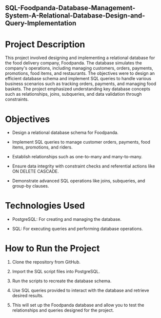 ## SQL-Foodpanda-Database-Management-System-A-Relational-Database-Design-and-Query-Implementation

# Project Description

This project involved designing and implementing a relational database for the food delivery company, Foodpanda. The database simulates the company's operations, including managing customers, orders, payments, promotions, food items, and restaurants. The objectives were to design an efficient database schema and implement SQL queries to handle various business scenarios such as tracking orders, payments, and managing food baskets. The project emphasized understanding key database concepts such as relationships, joins, subqueries, and data validation through constraints.

# Objectives

- Design a relational database schema for Foodpanda.

- Implement SQL queries to manage customer orders, payments, food items, promotions, and riders.

- Establish relationships such as one-to-many and many-to-many.

- Ensure data integrity with constraint checks and referential actions like ON DELETE CASCADE.

- Demonstrate advanced SQL operations like joins, subqueries, and group-by clauses.

# Technologies Used

- PostgreSQL: For creating and managing the database.

- SQL: For executing queries and performing database operations.

# How to Run the Project

1. Clone the repository from GitHub.

2. Import the SQL script files into PostgreSQL.

3. Run the scripts to recreate the database schema.

4. Use SQL queries provided to interact with the database and retrieve desired results.

5. This will set up the Foodpanda database and allow you to test the relationships and queries designed for the project.

